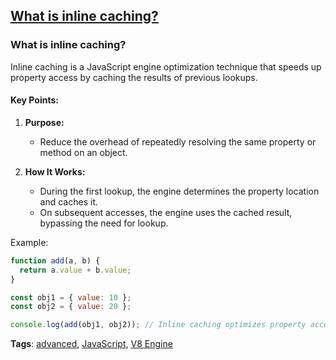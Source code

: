 ## [What is inline caching?](#what-is-inline-caching)

### What is inline caching?

Inline caching is a JavaScript engine optimization technique that speeds up property access by caching the results of previous lookups.

#### Key Points:
1. **Purpose:**
   - Reduce the overhead of repeatedly resolving the same property or method on an object.

2. **How It Works:**
   - During the first lookup, the engine determines the property location and caches it.
   - On subsequent accesses, the engine uses the cached result, bypassing the need for lookup.

Example:
```javascript
function add(a, b) {
  return a.value + b.value;
}

const obj1 = { value: 10 };
const obj2 = { value: 20 };

console.log(add(obj1, obj2)); // Inline caching optimizes property access.
```

**Tags**: [advanced](./level/advanced), [JavaScript](./theme/javascript), [V8 Engine](./theme/v8_engine)


